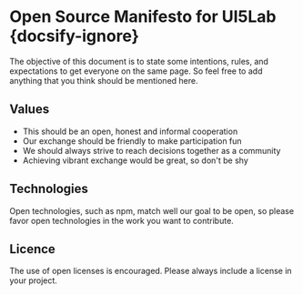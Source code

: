 # Open Source Manifesto for UI5Lab {docsify-ignore}

The objective of this document is to state some intentions, rules, and expectations to get everyone on the same page. So feel free to add anything that you think should be mentioned here.  

## Values

* This should be an open, honest and informal cooperation 
* Our exchange should be friendly to make participation fun 
* We should always strive to reach decisions together as a community
* Achieving vibrant exchange would be great, so don't be shy

## Technologies

Open technologies, such as npm, match well our goal to be open, so please favor open technologies in the work you want to contribute.    

## Licence

The use of open licenses is encouraged. Please always include a license in your project. 
